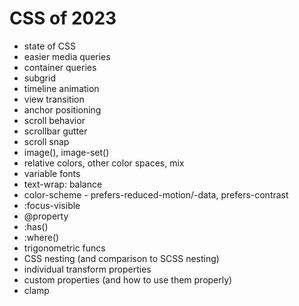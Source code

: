 # CSS of 2023

- state of CSS
- easier media queries
- container queries
- subgrid
- timeline animation
- view transition
- anchor positioning
- scroll behavior
- scrollbar gutter
- scroll snap
- image(), image-set()
- relative colors, other color spaces, mix
- variable fonts
- text-wrap: balance
- color-scheme - prefers-reduced-motion/-data, prefers-contrast
- :focus-visible
- @property
- :has()
- :where()
- trigonometric funcs
- CSS nesting (and comparison to SCSS nesting)
- individual transform properties
- custom properties (and how to use them properly)
- clamp
